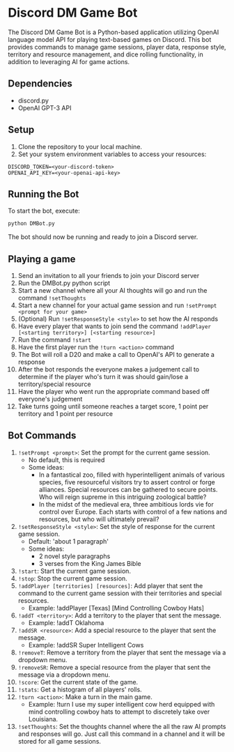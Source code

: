 # Discord DM Game Bot

The Discord DM Game Bot is a Python-based application utilizing OpenAI language model API for playing text-based games on Discord. This bot provides commands to manage game sessions, player data, response style, territory and resource management, and dice rolling functionality, in addition to leveraging AI for game actions.

## Dependencies

- discord.py
- OpenAI GPT-3 API

## Setup

1. Clone the repository to your local machine.
2. Set your system environment variables to access your resources:

```env
DISCORD_TOKEN=<your-discord-token>
OPENAI_API_KEY=<your-openai-api-key>
```

## Running the Bot

To start the bot, execute:

```bash
python DMBot.py
```

The bot should now be running and ready to join a Discord server.

## Playing a game

1. Send an invitation to all your friends to join your Discord server
2. Run the DMBot.py python script
3. Start a new channel where all your AI thoughts will go and run the command `!setThoughts`
4. Start a new channel for your actual game session and run `!setPrompt <prompt for your game>`
5. (Optional) Run `!setResponseStyle <style>` to set how the AI responds
6. Have every player that wants to join send the command `!addPlayer [<starting territory>] [<starting resource>]`
7. Run the command `!start`
8. Have the first player run the `!turn <action>` command
9. The Bot will roll a D20 and make a call to OpenAI's API to generate a response
10. After the bot responds the everyone makes a judgement call to determine if the player who's turn it was should gain/lose a territory/special resource
11. Have the player who went run the appropriate command based off everyone's judgement
12. Take turns going until someone reaches a target score, 1 point per territory and 1 point per resource 

## Bot Commands

1. `!setPrompt <prompt>`: Set the prompt for the current game session.
   - No default, this is required
   - Some ideas:
      - In a fantastical zoo, filled with hyperintelligent animals of various species, five resourceful visitors try to assert control or forge alliances. Special resources can be gathered to secure points. Who will reign supreme in this intriguing zoological battle?
      - In the midst of the medieval era, three ambitious lords vie for control over Europe. Each starts with control of a few nations and resources, but who will ultimately prevail?
2. `!setResponseStyle <style>`: Set the style of response for the current game session.
   - Default: 'about 1 paragraph'
   - Some ideas: 
      - 2 novel style paragraphs
      - 3 verses from the King James Bible  
3. `!start`: Start the current game session.
4. `!stop`: Stop the current game session.
5. `!addPlayer [territories] [resources]`: Add player that sent the command to the current game session with their territories and special resources.
   - Example: !addPlayer [Texas] [Mind Controlling Cowboy Hats] 
6. `!addT <territory>`: Add a territory to the player that sent the message.
   - Example: !addT Oklahoma  
7. `!addSR <resource>`: Add a special resource to the player that sent the message.
   - Example: !addSR Super Intelligent Cows
8. `!removeT`: Remove a territory from the player that sent the message via a dropdown menu.
9. `!removeSR`: Remove a special resource from the player that sent the message via a dropdown menu.
10. `!score`: Get the current state of the game.
11. `!stats`: Get a histogram of all players' rolls.
12. `!turn <action>`: Make a turn in the main game.
    - Example: !turn I use my super intelligent cow herd equipped with mind controlling cowboy hats to attempt to discretely take over Louisiana.  
13. `!setThoughts`: Set the thoughts channel where the all the raw AI prompts and responses will go. Just call this command in a channel and it will be stored for all game sessions.
